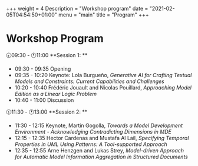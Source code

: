 +++
weight = 4
Description = "Workshop program"
date = "2021-02-05T04:54:50+01:00"
menu = "main"
title = "Program"
+++

# Workshop Program

🕤09:30 - 🕚11:00 **Session 1: **
* 09:30 - 09:35 Opening
* 09:35 - 10:20 Keynote: Lola Burgueño, *Generative AI for Crafting Textual Models and Constraints: Current Capabilities and Challenges*
* 10:20 - 10:40 Frédéric Jouault and Nicolas Pouillard, *Approaching Model Edition as a Linear Logic Problem*
* 10:40 - 11:00 Discussion

🕦11:30 - 🕐13:00 **Session 2: **
* 11:30 - 12:15 Keynote, Martin Gogolla, *Towards a Model Development Environment - Acknowledging Contradicting Dimensions in MDE*
* 12:15 - 12:35 Hector Cardenas and Mustafa Al Lail, *Specifying Temporal Properties in UML Using Patterns: A Tool-supported Approach*
* 12:35 - 12:55 Arne Henzgen and Lukas Strey, *Model-driven Approach for Automatic Model Information Aggregation in Structured Documents*


